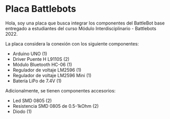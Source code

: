 # Placa Battlebots 

Hola, soy una placa que busca integrar los componentes del BattleBot base entregado a estudiantes del curso Módulo Interdisciplinario - Battlebots 2022.

La placa considera la conexión con los siguiente componentes:
- Arduino UNO (1)
- Driver Puente H L9110S (2)
- Módulo Bluetooth HC-06 (1)
- Regulador de voltaje LM2596 (1)
- Regulador de voltaje LM2596 Mini (1)
- Batería LiPo de 7.4V (1)

Adicionalmente, se tienen componentes accesorios:
- Led SMD 0805 (2)
- Resistencia SMD 0805 de 0.5-1kOhm (2)
- Diodo (1)

